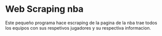 # Web Scraping nba

Este pequeño programa hace escraping de la pagina de la nba
trae todos los equipos con sus respetivos jugadores y su respectiva
informacion.
